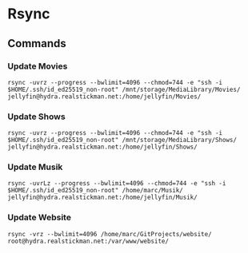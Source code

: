 # Rsync

## Commands

### Update Movies
```
rsync -uvrz --progress --bwlimit=4096 --chmod=744 -e "ssh -i $HOME/.ssh/id_ed25519_non-root" /mnt/storage/MediaLibrary/Movies/ jellyfin@hydra.realstickman.net:/home/jellyfin/Movies/
```

### Update Shows
```
rsync -uvrz --progress --bwlimit=4096 --chmod=744 -e "ssh -i $HOME/.ssh/id_ed25519_non-root" /mnt/storage/MediaLibrary/Shows/ jellyfin@hydra.realstickman.net:/home/jellyfin/Shows/

```

### Update Musik
```
rsync -uvrLz --progress --bwlimit=4096 --chmod=744 -e "ssh -i $HOME/.ssh/id_ed25519_non-root" /home/marc/Musik/ jellyfin@hydra.realstickman.net:/home/jellyfin/Musik/
```

### Update Website
```
rsync -vrz --bwlimit=4096 /home/marc/GitProjects/website/ root@hydra.realstickman.net:/var/www/website/
```
